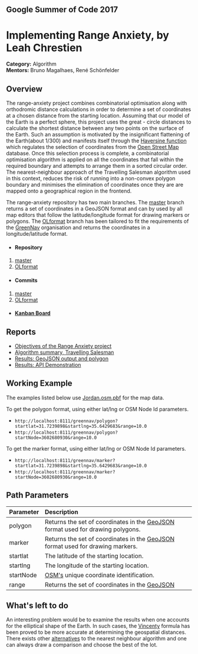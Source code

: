 ## Google Summer of Code 2017
# Implementing Range Anxiety, by Leah Chrestien

**Category:** Algorithm  
**Mentors:** Bruno Magalhaes, René Schönfelder
## Overview 
The range-anxiety project combines combinatorial optimisation along with orthodromic distance calculations in order to determine a set of coordinates at a chosen distance from the starting location. Assuming that our model of the Earth is a perfect sphere, this project uses the great - circle distances to calculate the shortest distance between any two points on the surface of the Earth. Such an assumption is motivated by the insignificant flattening of the Earth(about 1/300) and manifests itself through the [Haversine function](http://www.movable-type.co.uk/scripts/latlong.html) which regulates the selection of coordinates from the [Open Street Map](http://www.openstreetmap.org) database. Once this selection process is complete, a combinatorial optimisation algorithm  is applied on all the coordinates that fall within the required boundary and attempts to arrange them in a sorted circular order. The nearest-neighbour approach of the Travelling Salesman algorithm used in this context, reduces the risk of running into a non-convex polygon boundary and minimises the elimination of coordinates once they are are mapped onto a geographical region in the frontend. 

The range-anxiety repository has two main branches. The [master](https://github.com/Greennav/range-anxiety) branch returns a set of coordinates in a GeoJSON format and can by used by all map editors that follow the latitude/longitude format for drawing markers or polygons. The [OLformat](https://github.com/Greennav/range-anxiety/tree/OLformat) branch has been tailored to fit the requirements of the [GreenNav](https://github.com/Greennav) organisation and returns the coordinates in a longitude/latitude format. 

  * #### Repository 
  
  1. [master](https://github.com/Greennav/range-anxiety)
  2. [OLformat](https://github.com/Greennav/range-anxiety/tree/OLformat)
  
  * #### Commits
  1. [master](https://github.com/Greennav/range-anxiety/commits/master)
  2. [OLformat](https://github.com/Greennav/range-anxiety/commits/OLformat)
  
  * #### [Kanban Board](https://github.com/orgs/Greennav/projects/2)


## Reports

  * [Objectives of the Range Anxiety project](https://github.com/Greennav/range-anxiety/blob/master/docs/report1.pdf)
  * [Algorithm summary, Travelling Salesman](https://github.com/Greennav/range-anxiety/blob/master/docs/report2.pdf)
  * [Results: GeoJSON output and polygon](https://github.com/Greennav/range-anxiety/blob/master/docs/results1.pdf)
  * [Results: API Demonstration](https://github.com/Greennav/range-anxiety/blob/master/docs/results2.pdf)
  
## Working Example
The examples listed below use [Jordan.osm.pbf](http://download.geofabrik.de/asia/jordan-latest.osm.pbf) for the map data.


To get the polygon format, using either lat/lng or OSM Node Id parameters.

* ```http://localhost:8111/greennav/polygon?startlat=31.7239898&startlng=35.6429683&range=10.0```
* ```http://localhost:8111/greennav/polygon?startNode=3602680930&range=10.0```


To get the marker format, using either lat/lng or OSM Node Id parameters.

* ```http://localhost:8111/greennav/marker?startlat=31.7239898&startlng=35.6429683&range=10.0```
* ```http://localhost:8111/greennav/marker?startNode=3602680930&range=10.0```

## Path Parameters

| Parameter        | Description          
| -------------    |:-------------| 
| polygon          | Returns the set of coordinates in the [GeoJSON](http://geojson.org/) format used for drawing polygons. | 
| marker           | Returns the set of coordinates in the [GeoJSON](http://geojson.org/) format used for drawing markers.  |  
| startlat         | The latitude of the starting location.      | 
| startlng         | The longitude of the starting location.     | 
| startNode        | [OSM's](http://www.openstreetmap.org) unique coordinate identification.     | 
| range            | Returns the set of coordinates in the [GeoJSON](http://geojson.org/)        | 
  

## What's left to do

An interesting problem would be to examine the results when one accounts for the elliptical shape of the Earth. In such cases, the [Vincenty](http://www.movable-type.co.uk/scripts/latlong-vincenty.html) formula has been proved to be more accurate at determining the geospatial distances. There exists other [alternatives](https://www.cs.nmsu.edu/~dcook/thesis/paper2.html) to the nearest neighbour algorithm and one can always draw a comparison and choose the best of the lot.
